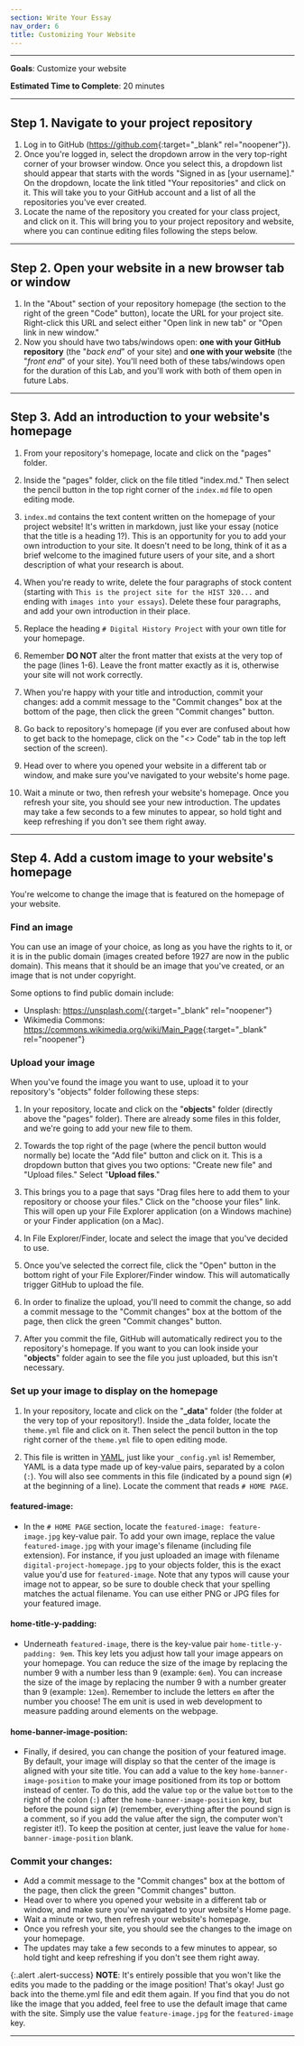 ```yaml
---
section: Write Your Essay
nav_order: 6
title: Customizing Your Website
---
```

---

**Goals**: Customize your website

**Estimated Time to Complete**: 20 minutes

---

## Step 1. Navigate to your project repository

1. Log in to GitHub (<https://github.com>{:target="_blank" rel="noopener"}).
2. Once you're logged in, select the dropdown arrow in the very top-right corner of your browser window. Once you select this, a dropdown list should appear that starts with the words "Signed in as [your username]." On the dropdown, locate the link titled "Your repositories" and click on it. This will take you to your GitHub account and a list of all the repositories you've ever created.
3. Locate the name of the repository you created for your class project, and click on it. This will bring you to your project repository and website, where you can continue editing files following the steps below.

---

## Step 2. Open your website in a new browser tab or window

1. In the "About" section of your repository homepage (the section to the right of the green "Code" button), locate the URL for your project site. Right-click this URL and select either "Open link in new tab" or "Open link in new window."
2. Now you should have two tabs/windows open: **one with your GitHub repository** (the "*back end*" of your site) and **one with your website** (the "*front end*" of your site). You'll need both of these tabs/windows open for the duration of this Lab, and you'll work with both of them open in future Labs.

---

## Step 3. Add an introduction to your website's homepage

1. From your repository's homepage, locate and click on the "pages" folder.

2. Inside the "pages" folder, click on the file titled "index.md." Then select the pencil button in the top right corner of the `index.md` file to open editing mode.

3. `index.md` contains the text content written on the homepage of your project website! It's written in markdown, just like your essay (notice that the title is a heading 1?). This is an opportunity for you to add your own introduction to your site. It doesn't need to be long, think of it as a brief welcome to the imagined future users of your site, and a short description of what your research is about.

4. When you're ready to write, delete the four paragraphs of stock content (starting with `This is the project site for the HIST 320...` and ending with `images into your essays`). Delete these four paragraphs, and add your own introduction in their place.

5. Replace the heading `# Digital History Project` with your own title for your homepage.

6. Remember **DO NOT** alter the front matter that exists at the very top of the page (lines 1-6). Leave the front matter exactly as it is, otherwise your site will not work correctly.

7. When you're happy with your title and introduction, commit your changes: add a commit message to the "Commit changes" box at the bottom of the page, then click the green "Commit changes" button.

8. Go back to repository's homepage (if you ever are confused about how to get back to the homepage, click on the "<> Code" tab in the top left section of the screen).

9. Head over to where you opened your website in a different tab or window, and make sure you've navigated to your website's home page.

10. Wait a minute or two, then refresh your website's homepage. Once you refresh your site, you should see your new introduction. The updates may take a few seconds to a few minutes to appear, so hold tight and keep refreshing if you don't see them right away.

---

## Step 4. Add a custom image to your website's homepage

You're welcome to change the image that is featured on the homepage of your website.

### Find an image

You can use an image of your choice, as long as you have the rights to it, or it is in the public domain (images created before 1927 are now in the public domain).
This means that it should be an image that you've created, or an image that is not under copyright.

Some options to find public domain include:

- Unsplash: <https://unsplash.com/>{:target="_blank" rel="noopener"}
- Wikimedia Commons: <https://commons.wikimedia.org/wiki/Main_Page>{:target="_blank" rel="noopener"}

### Upload your image

When you've found the image you want to use, upload it to your repository's "objects" folder following these steps:

1. In your repository, locate and click on the "**objects**" folder (directly above the "pages" folder). There are already some files in this folder, and we're going to add your new file to them.

2. Towards the top right of the page (where the pencil button would normally be) locate the "Add file" button and click on it. This is a dropdown button that gives you two options: "Create new file" and "Upload files." Select "**Upload files**."

3. This brings you to a page that says "Drag files here to add them to your repository or choose your files." Click on the "choose your files" link. This will open up your File Explorer application (on a Windows machine) or your Finder application (on a Mac).

4. In File Explorer/Finder, locate and select the image that you've decided to use.

5. Once you've selected the correct file, click the "Open" button in the bottom right of your File Explorer/Finder window. This will automatically trigger GitHub to upload the file.

6. In order to finalize the upload, you'll need to commit the change, so add a commit message to the "Commit changes" box at the bottom of the page, then click the green "Commit changes" button.

7. After you commit the file, GitHub will automatically redirect you to the repository's homepage. If you want to you can look inside your "**objects**" folder again to see the file you just uploaded, but this isn't necessary.

### Set up your image to display on the homepage

1. In your repository, locate and click on the "**_data**" folder (the folder at the very top of your repository!). Inside the _data folder, locate the `theme.yml` file and click on it. Then select the pencil button in the top right corner of the `theme.yml` file to open editing mode.

2. This file is written in [YAML](https://collectionbuilder.github.io/cb-docs/docs/glossary/#yaml), just like your `_config.yml` is! Remember, YAML is a data type made up of key-value pairs, separated by a colon (`:`). You will also see comments in this file (indicated by a pound sign (`#`) at the beginning of a line). Locate the comment that reads `# HOME PAGE`.

#### featured-image:

- In the `# HOME PAGE` section, locate the `featured-image: feature-image.jpg` key-value pair. To add your own image, replace the value `featured-image.jpg` with your image's filename (including file extension). For instance, if you just uploaded an image with filename `digital-project-homepage.jpg` to your objects folder, this is the exact value you'd use for `featured-image`. Note that any typos will cause your image not to appear, so be sure to double check that your spelling matches the actual filename. You can use either PNG or JPG files for your featured image.

#### home-title-y-padding:

- Underneath `featured-image`, there is the key-value pair `home-title-y-padding: 9em`. This key lets you adjust how tall your image appears on your homepage. You can reduce the size of the image by replacing the number 9 with a number less than 9 (example: `6em`). You can increase the size of the image by replacing the number 9 with a number greater than 9 (example: `12em`). Remember to include the letters `em` after the number you choose! The em unit is used in web development to measure padding around elements on the webpage.

#### home-banner-image-position:

- Finally, if desired, you can change the position of your featured image. By default, your image will display so that the center of the image is aligned with your site title. You can add a value to the key `home-banner-image-position` to make your image positioned from its top or bottom instead of center. To do this, add the value `top` or the value `bottom` to the right of the colon (`:`) after the `home-banner-image-position` key, but before the pound sign (`#`) (remember, everything after the pound sign is a comment, so if you add the value after the sign, the computer won't register it!). To keep the position at center, just leave the value for `home-banner-image-position` blank.

### Commit your changes:
- Add a commit message to the "Commit changes" box at the bottom of the page, then click the green "Commit changes" button.
- Head over to where you opened your website in a different tab or window, and make sure you've navigated to your website's Home page.
- Wait a minute or two, then refresh your website's homepage.
- Once you refresh your site, you should see the changes to the image on your homepage.
- The updates may take a few seconds to a few minutes to appear, so hold tight and keep refreshing if you don't see them right away.

{:.alert .alert-success}
**NOTE**: It's entirely possible that you won't like the edits you made to the padding or the image position! That's okay! Just go back into the theme.yml file and edit them again. If you find that you do not like the image that you added, feel free to use the default image that came with the site. Simply use the value `feature-image.jpg` for the `featured-image` key.

---
